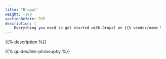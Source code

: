 ```yaml
---
title: "Drupal"
weight: -180
sectionBefore: PHP
description: |
    Everything you need to get started with Drupal on {{% vendor/name %}}.
---
```


{{% description %}}

{{% guides/link-philosophy %}}
